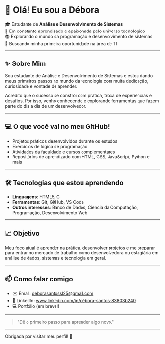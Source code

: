 # 👋 Olá! Eu sou a Débora

🎓 Estudante de **Análise e Desenvolvimento de Sistemas**  
🌱 Em constante aprendizado e apaixonada pelo universo tecnologico  
📚 Explorando o mundo da programação e desenvolvimento de sistemas  
🚀 Buscando minha primeira oportunidade na área de TI

---

## ✨ Sobre Mim

Sou estudante de Análise e Desenvolvimento de Sistemas e estou dando meus primeiros passos no mundo da tecnologia com muita dedicação, curiosidade e vontade de aprender.

Acredito que o sucesso se constrói com prática, troca de experiências e desafios. Por isso, venho conhecendo e explorando ferramentas que fazem parte do dia a dia de um desenvolvedor.

---

## 💻 O que você vai no meu GitHub!

- Projetos práticos desenvolvidos durante os estudos
- Exercícios de lógica de programação
- Atividades da faculdade e cursos complementares
- Repositórios de aprendizado com HTML, CSS, JavaScript, Python e mais

---

## 🛠️ Tecnologias que estou aprendendo

- **Linguagens**: HTML5, C
- **Ferramentas**: Git, GitHub, VS Code
- **Outros interesses**: Banco de Dados, Ciencia da Computação, Programação, Desenvolvimento Web

---

## 📈 Objetivo

Meu foco atual é aprender na prática, desenvolver projetos e me preparar para entrar no mercado de trabalho como desenvolvedora ou estagiária em análise de dados, sistemas e tecnologia em geral.

---

## 📫 Como falar comigo

- ✉️ Email: deborasantossl25@gmail.com  
- 💼 LinkedIn: www.linkedin.com/in/débora-santos-83803b240  
- 💻 Portfólio (em breve!)

---

> "Dê o primeiro passo para aprender algo novo."

---

Obrigada por visitar meu perfil! 💙

